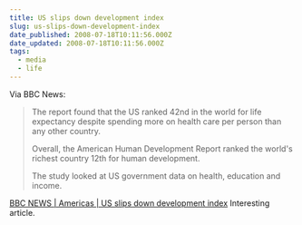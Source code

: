 ```yaml
---
title: US slips down development index
slug: us-slips-down-development-index
date_published: 2008-07-18T10:11:56.000Z
date_updated: 2008-07-18T10:11:56.000Z
tags:
  - media
  - life
---
```


Via BBC News:

> The report found that the US ranked 42nd in the world for life expectancy despite spending more on health care per person than any other country.
>
> Overall, the American Human Development Report ranked the world's richest country 12th for human development.
>
> The study looked at US government data on health, education and income.

[BBC NEWS | Americas | US slips down development index](http://news.bbc.co.uk/2/hi/americas/7511426.stm)
Interesting article.
